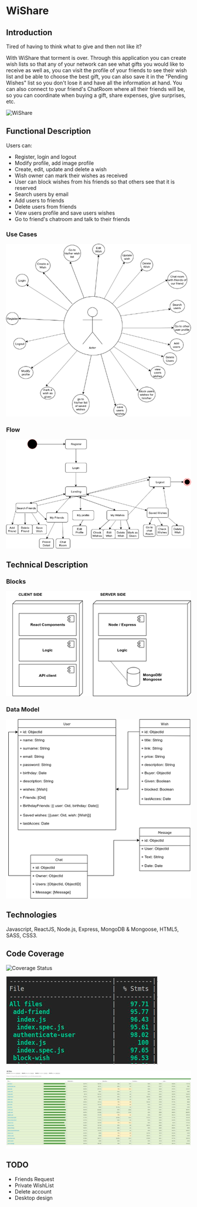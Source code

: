 # WiShare

## Introduction

Tired of having to think what to give and then not like it? 

With WiShare that torment is over. Through this application you can create wish lists so that any of your network can see what gifts you would like to receive as well as, you can visit the profile of your friends to see their wish list and be able to choose the best gift, you can also save it in the "Pending Wishes" list so you don't lose it and have all the information at hand. 
You can also connect to your friend's ChatRoom where all their friends will be, so you can coordinate when buying a gift, share expenses, give surprises, etc.

![WiShare](https://acegif.com/wp-content/uploads/gift-44.gif)

## Functional Description

Users can:
- Register, login and logout
- Modify profile, add image profile
- Create, edit, update and delete a wish
- Wish owner can mark their wishes as received
- User can block wishes from his friends so that others see that it is reserved
- Search users by email 
- Add users to friends
- Delete users from friends
- View users profile and save users wishes 
- Go to friend's chatroom and talk to their friends

### Use Cases

![Use Cases](./images/usecases-wishare.png)

### Flow

![Activities](./images/activities-wishare.png)

## Technical Description

### Blocks

![Block Model](./images/block-diagram.png)

### Data Model

![Data Model](./images/datamodel-wishare.png)

## Technologies

Javascript, ReactJS, Node.js, Express, MongoDB & Mongoose, 
HTML5, SASS, CSS3. 

## Code Coverage
![Coverage Status](https://img.shields.io/badge/Coverage-97%25-green.svg)

![Code Coverage](./images/codecoveragereducido.png)

![Code Coverage](./images/codecoverage2.jpg)


## TODO

- Friends Request
- Private WishList
- Delete account
- Desktop design